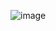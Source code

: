 ![image](https://github.com/extralyp/when-repair/assets/44922339/0d897f53-7875-44e7-83dd-e767b7cdeebb)
